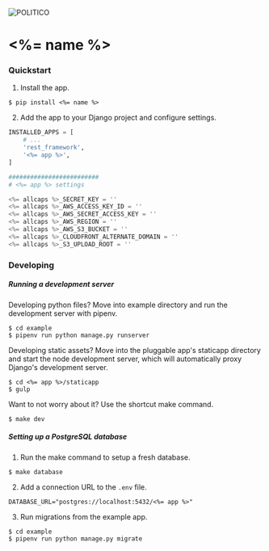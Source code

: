 ![POLITICO](https://rawgithub.com/The-Politico/src/master/images/logo/badge.png)

# <%= name %>

### Quickstart

1. Install the app.

  ```
  $ pip install <%= name %>
  ```

2. Add the app to your Django project and configure settings.

  ```python
  INSTALLED_APPS = [
      # ...
      'rest_framework',
      '<%= app %>',
  ]

  #########################
  # <%= app %> settings

  <%= allcaps %>_SECRET_KEY = ''
  <%= allcaps %>_AWS_ACCESS_KEY_ID = ''
  <%= allcaps %>_AWS_SECRET_ACCESS_KEY = ''
  <%= allcaps %>_AWS_REGION = ''
  <%= allcaps %>_AWS_S3_BUCKET = ''
  <%= allcaps %>_CLOUDFRONT_ALTERNATE_DOMAIN = ''
  <%= allcaps %>_S3_UPLOAD_ROOT = ''
  ```

### Developing

##### Running a development server

Developing python files? Move into example directory and run the development server with pipenv.

  ```
  $ cd example
  $ pipenv run python manage.py runserver
  ```

Developing static assets? Move into the pluggable app's staticapp directory and start the node development server, which will automatically proxy Django's development server.

  ```
  $ cd <%= app %>/staticapp
  $ gulp
  ```

Want to not worry about it? Use the shortcut make command.

  ```
  $ make dev
  ```

##### Setting up a PostgreSQL database

1. Run the make command to setup a fresh database.

  ```
  $ make database
  ```

2. Add a connection URL to the `.env` file.

  ```
  DATABASE_URL="postgres://localhost:5432/<%= app %>"
  ```

3. Run migrations from the example app.

  ```
  $ cd example
  $ pipenv run python manage.py migrate
  ```
